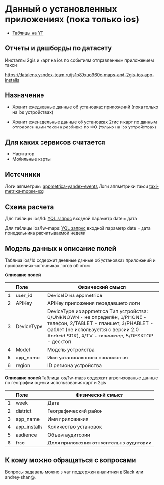 # Данный о установленных приложениях (пока только ios)
- [Таблицы на YT](https://yt.yandex-team.ru/hahn/navigation?path=//home/maps/analytics/data/apps-installs)


## Отчеты и дашборды по датасету

Инсталлы 2gis и карт  на ios по событиям отправленным приложением такси

https://datalens.yandex-team.ru/js1p89xuo960c-maps-and-2gis-ios-app-installs
## Назначение

* Хранит ежедневные данные об установках приложений (пока только на ios устройствах)

* Хранит еженедельные данные об установках 2гис и карт по данным отправленными такси в разбивке по ФО  (только на ios устройствах)

## Для каких сервисов считается

*  Навигатор
* Мобильные карты


## Источники

Логи аппметрики [appmetrica-yandex-events](https://yt.yandex-team.ru/hahn/navigation?path=//logs/appmetrica-events-log/appmetrica-yandex-events)
Логи аппметрики такси [taxi-metrika-mobile-log](https://yt.yandex-team.ru/hahn/navigation?path=//logs/appmetrica-events-log/taxi-metrika-mobile-log)

## Схема расчета

Для таблицы ios/1d: [YQL запрос](https://a.yandex-team.ru/arc_vcs/maps/analytics/data/apps-installs/ios/1d/query.sql) входной параметр date = дата

Для таблицы ios/1w-maps: [YQL запрос](https://a.yandex-team.ru/arc_vcs/maps/analytics/data/apps-installs/ios/1w-maps-vs-dgis-from-taxi/query.sql) входной параметр date = дата понедельника расчитываемой недели

## Модель данных и описание полей

Таблица ios/1d содержит дневные данные об установках приложений и приложениях-источниках логов об этом

**Описание полей**

|  | Поле | Физический смысл |
|:------------- |:-------------| -------------|
| 1| user_id | DeviceID из appmetrica|
| 2|  APIKey | APIKey приложения передавшего логи |
| 3|  DeviceType | DeviceType из appmetrica Тип устройства: 0/UNKNOWN - не определён, 1/PHONE - телефон, 2/TABLET - планшет, 3/PHABLET - фаблет (не используется с версии 2.0 Android SDK), 4/TV - телевизор, 5/DESKTOP - десктоп|
| 4|  Model | Модель устройства |
| 5|  app_name | Имя установленного приложения |
| 6|  region | ID региона устройства|

**Описание полей**
Таблица ios/1w-maps содержит агрегированые данные по географии оценки использования карт и 2gis

|  | Поле | Физический смысл |
|:------------- |:-------------| -------------|
| 1| week | Дата |
| 2| district | Географический район |
| 3| app_name | Имя приложения |
| 4| app_installs | Количество установок |
| 5| audience | Объем аудитории |
| 6| frac | Доля приложения относительно аудитории |

## К кому можно обращаться с вопросами

Вопросы задавать можно в чат поддержки аналитики в [Slack](https://join.slack.com/share/zt-jfgq9obr-8WV8gxokWri3A1wa9TrBjg?cdn_fallback=1) или andrey-shan@.

